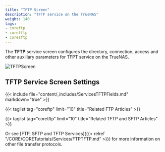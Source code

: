 ```yaml
---
title: "TFTP Screen"
description: "TFTP service on the TrueNAS"
weight: 140
tags:
- coreftp
- coretftp
- coresftp
---
```


The **TFTP** service screen configures the directory, connection, access and other auxillary parameters for TFPT service on the TrueNAS.

![TFTPScreen](/images/CORE/13.0/TFTPScreen.png "TFTO Service Options")

## TFTP Service Screen Settings

{{< include file="content/_includes/ServicesTFTPFields.md" markdown="true" >}}

{{< taglist tag="coreftp" limit="10" title="Related FTP Articles" >}}

{{< taglist tag="coretftp" limit="10" title="Related TFTP and SFTP Articles" >}}

Or see [FTP, SFTP and TFTP Services]({{< relref "/CORE/CORETutorials/Services/FTPTFTP.md" >}}) for more information on other file transfer protocols.